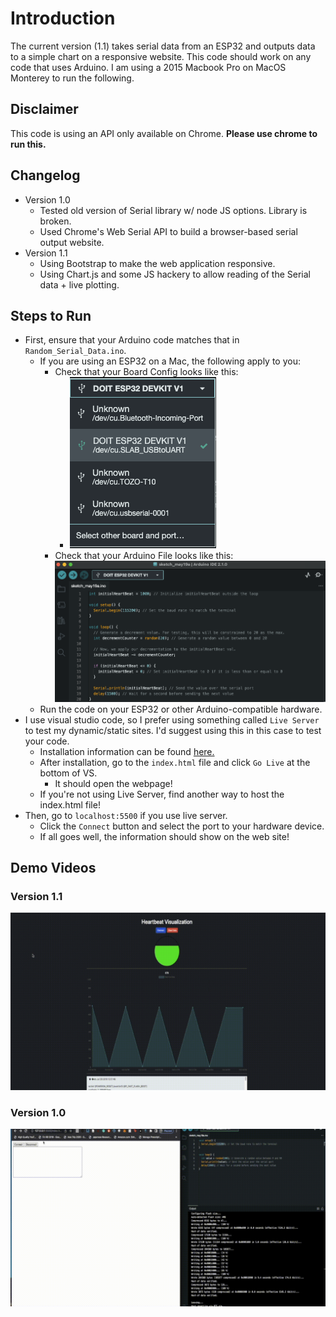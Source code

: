 # Introduction

The current version (1.1) takes serial data from an ESP32 and outputs data to a simple chart on a responsive website. This code should work on any code that uses Arduino. I am using a 2015 Macbook Pro on MacOS Monterey to run the following.

## Disclaimer

This code is using an API only available on Chrome.
**Please use chrome to run this.**

## Changelog

- Version 1.0
  - Tested old version of Serial library w/ node JS options. Library is broken.
  - Used Chrome's Web Serial API to build a browser-based serial output website.
- Version 1.1
  - Using Bootstrap to make the web application responsive.
  - Using Chart.js and some JS hackery to allow reading of the Serial data + live plotting.

## Steps to Run

- First, ensure that your Arduino code matches that in `Random_Serial_Data.ino`.
  - If you are using an ESP32 on a Mac, the following apply to you:
    - Check that your Board Config looks like this:
      - ![Board Config](./Evidence/Board_Config.png)
    - Check that your Arduino File looks like this: ![Arduino Config](./Evidence/Arduino_Config_1.1.png)
  - Run the code on your ESP32 or other Arduino-compatible hardware.
- I use visual studio code, so I prefer using something called `Live Server` to test my dynamic/static sites. I'd suggest using this in this case to test your code.
  - Installation information can be found [here.](https://marketplace.visualstudio.com/items?itemName=ritwickdey.LiveServer)
  - After installation, go to the `index.html` file and click `Go Live` at the bottom of VS.
    - It should open the webpage!
  - If you're not using Live Server, find another way to host the index.html file!
- Then, go to `localhost:5500` if you use live server.
  - Click the `Connect` button and select the port to your hardware device.
  - If all goes well, the information should show on the web site!

## Demo Videos

### Version 1.1

![Video Demo of Version 1.1](./Evidence/version1.1.gif)

### Version 1.0

![Video Demo of Version 1.0](./Evidence/version1.0demo.gif)
